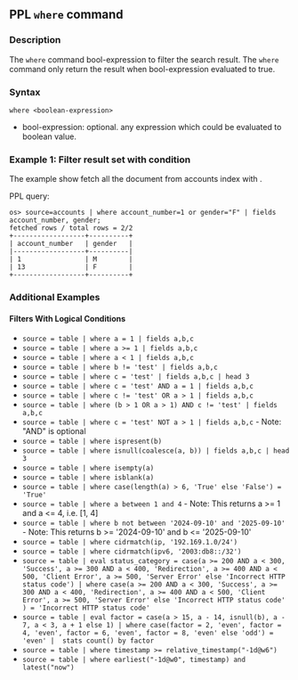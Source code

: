 ## PPL `where` command

### Description
The ``where`` command bool-expression to filter the search result. The ``where`` command only return the result when bool-expression evaluated to true.


### Syntax
`where <boolean-expression>`

* bool-expression: optional. any expression which could be evaluated to boolean value.

### Example 1: Filter result set with condition

The example show fetch all the document from accounts index with .

PPL query:

    os> source=accounts | where account_number=1 or gender="F" | fields account_number, gender;
    fetched rows / total rows = 2/2
    +------------------+----------+
    | account_number   | gender   |
    |------------------+----------|
    | 1                | M        |
    | 13               | F        |
    +------------------+----------+

### Additional Examples

#### **Filters With Logical Conditions**
- `source = table | where a = 1 | fields a,b,c`
- `source = table | where a >= 1 | fields a,b,c`
- `source = table | where a < 1 | fields a,b,c`
- `source = table | where b != 'test' | fields a,b,c`
- `source = table | where c = 'test' | fields a,b,c | head 3`
- `source = table | where c = 'test' AND a = 1 | fields a,b,c`
- `source = table | where c != 'test' OR a > 1 | fields a,b,c`
- `source = table | where (b > 1 OR a > 1) AND c != 'test' | fields a,b,c`
- `source = table | where c = 'test' NOT a > 1 | fields a,b,c` - Note: "AND" is optional
- `source = table | where ispresent(b)`
- `source = table | where isnull(coalesce(a, b)) | fields a,b,c | head 3`
- `source = table | where isempty(a)`
- `source = table | where isblank(a)`
- `source = table | where case(length(a) > 6, 'True' else 'False') = 'True'`
- `source = table | where a between 1 and 4` - Note: This returns a >= 1 and a <= 4, i.e. [1, 4]
- `source = table | where b not between '2024-09-10' and '2025-09-10'` - Note: This returns b >= '2024-09-10' and b <= '2025-09-10'
- `source = table | where cidrmatch(ip, '192.169.1.0/24')`
- `source = table | where cidrmatch(ipv6, '2003:db8::/32')`
- `source = table | eval status_category =
      case(a >= 200 AND a < 300, 'Success',
      a >= 300 AND a < 400, 'Redirection',
      a >= 400 AND a < 500, 'Client Error',
      a >= 500, 'Server Error'
      else 'Incorrect HTTP status code')
      | where case(a >= 200 AND a < 300, 'Success',
      a >= 300 AND a < 400, 'Redirection',
      a >= 400 AND a < 500, 'Client Error',
      a >= 500, 'Server Error'
      else 'Incorrect HTTP status code'
      ) = 'Incorrect HTTP status code'`
- `source = table
      | eval factor = case(a > 15, a - 14, isnull(b), a - 7, a < 3, a + 1 else 1)
      | where case(factor = 2, 'even', factor = 4, 'even', factor = 6, 'even', factor = 8, 'even' else 'odd') = 'even'
      |  stats count() by factor`
- `source = table | where timestamp >= relative_timestamp("-1d@w6")`
- `source = table | where earliest("-1d@w0", timestamp) and latest("now")`
